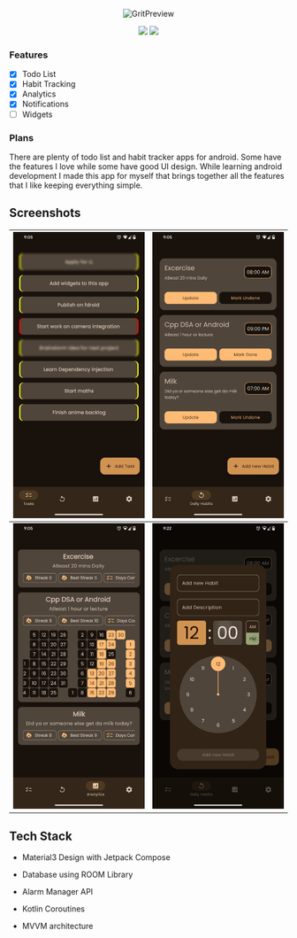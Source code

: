 <div align="center">  

![GritPreview](https://github.com/shub39/Grit/assets/143277026/d7b2eab6-e76f-42a6-bf37-668bac2a2d2d)


</div>

<div align="center"> 
  
![](https://img.shields.io/github/last-commit/shub39/Grit?&style=for-the-badge&color=FFB1C8&logoColor=D9E0EE&labelColor=292324)
![](https://img.shields.io/github/repo-size/shub39/Grit?color=CAC992&label=SIZE&logo=googledrive&style=for-the-badge&logoColor=D9E0EE&labelColor=292324)

</div>

### Features
- [x] Todo List
- [x] Habit Tracking
- [x] Analytics
- [x] Notifications
- [ ] Widgets

### Plans
There are plenty of todo list and habit tracker apps for android. Some have the features I love while some have good UI design. While learning android development I made this app for myself that brings together all the features that I like keeping everything simple.

## Screenshots

| ![Image 1](fastlane/metadata/android/en-US/images/phoneScreenshots/1.png) | ![Image 2](fastlane/metadata/android/en-US/images/phoneScreenshots/2.png) |
|:-------------------------------------------------------------------------------------------------:|:------------------------------------------------------------------------------------------------:|
| ![Image 3](fastlane/metadata/android/en-US/images/phoneScreenshots/3.png) | ![Image 4](fastlane/metadata/android/en-US/images/phoneScreenshots/4.png) |


## Tech Stack 
- Material3 Design with Jetpack Compose
  
- Database using ROOM Library
  
- Alarm Manager API

- Kotlin Coroutines

- MVVM architecture 
